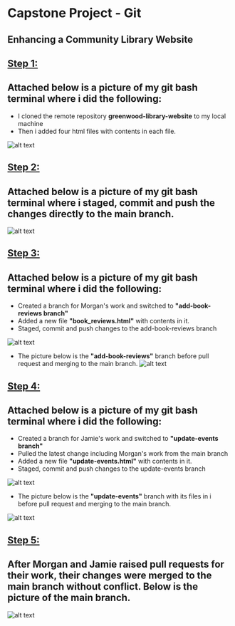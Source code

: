 # **Capstone Project - Git**
## Enhancing a Community Library Website

## **<u>Step 1:</u>**
## Attached below is a picture of my git bash terminal where i did the following:
*  I cloned the remote repository **greenwood-library-website** to my local machine
* Then i added four html files with contents in each file.

![alt text](<../../what-is-linux/images/Capture-library clone and file addition.PNG>)

## **<u>Step 2:</u>**
## Attached below is a picture of my git bash terminal where i staged, commit and push the changes directly to the main branch.

![alt text](<../../what-is-linux/images/Capture-library staging and pushing to main.PNG>)

## **<u>Step 3:</u>**
## Attached below is a picture of my git bash terminal where i did the following:

* Created a branch for Morgan's work and switched to **"add-book-reviews branch"**
* Added a new file **"book_reviews.html"** with contents in it.
* Staged, commit and push changes to the add-book-reviews branch

![alt text](<../../what-is-linux/images/Capture-Morgan's push to his branch.PNG>)

* The picture below is the **"add-book-reviews"** branch before pull request and merging to the main branch.
![alt text](<../../what-is-linux/images/Capture-book-review branch.PNG>)

## **<u>Step 4:</u>**
## Attached below is a picture of my git bash terminal where i did the following:

* Created a branch for Jamie's work and switched to **"update-events branch"**
* Pulled the latest change including Morgan's work from the main branch
* Added a new file **"update-events.html"** with contents in it.
* Staged, commit and push changes to the update-events branch

![alt text](<../../what-is-linux/images/Capture-Jamie's pushing to his branch.PNG>)

* The picture below is the **"update-events"** branch with its files in i before pull request and merging to the main branch.

![alt text](<../../what-is-linux/images/Capture- jamies branch.PNG>)

## **<u>Step 5:</u>**
## After Morgan and Jamie raised pull requests for their work, their changes were merged to the main branch without conflict. Below is the picture of the main branch.

![alt text](<../../what-is-linux/images/Capture-main branch.PNG>)